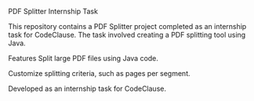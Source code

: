 PDF Splitter Internship Task

This repository contains a PDF Splitter project completed as an internship task for CodeClause. The task involved creating a PDF splitting tool using Java.

Features
Split large PDF files using Java code.

Customize splitting criteria, such as pages per segment.

Developed as an internship task for CodeClause.
